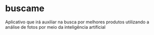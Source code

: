 # buscame
Aplicativo que irá auxiliar na busca por melhores produtos utilizando a análise de fotos por meio da inteligência artificial
